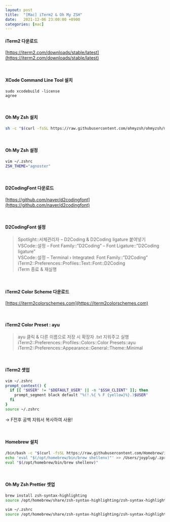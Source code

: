 ```yaml
---
layout: post
title:  "[Mac] iTerm2 & Oh My ZSH"
date:   2021-12-06 23:00:00 +0900
categories: [mac]
---
```


#### iTerm2 다운로드
[https://iterm2.com/downloads/stable/latest](https://iterm2.com/downloads/stable/latest)

<br>

#### XCode Command Line Tool 설치
```shell
sudo xcodebuild -license
agree
```
<br>

#### Oh My Zsh 설치
```bash
sh -c "$(curl -fsSL https://raw.githubusercontent.com/ohmyzsh/ohmyzsh/master/tools/install.sh)"
```
<br>

#### Oh My Zsh 설정
```bash
vim ~/.zshrc
ZSH_THEME="agnoster"
```
<br>

#### D2CodingFont 다운로드
[https://github.com/naver/d2codingfont](https://github.com/naver/d2codingfont)

<br>

#### D2CodingFont 설정
> Spotlight::서체관리자 – D2Coding & D2Coding ligature 붙여넣기  
> VSCode::설정 – Font Family::”D2Coding” – Font Ligature::”D2Coding ligature”  
> VSCode::설정 – Terminal › Integrated: Font Family::”D2Coding”  
> iTerm2::Preferences::Profiles::Text::Font::D2Coding  
> iTerm 종료 & 재실행  

<br>

#### iTerm2 Color Scheme 다운로드
[https://iterm2colorschemes.com](https://iterm2colorschemes.com)

<br>

#### iTerm2 Color Preset : ayu 
> ayu 클릭 & 다른 이름으로 저장 시 확장자 .txt 지워주고 실행  
> iTerm2::Preferences::Profiles::Colors::Color Presets::ayu  
> iTerm2::Preferences::Appearance::General::Theme::Minimal  

<br>

#### iTerm2 셋업 
```bash
vim ~/.zshrc
prompt_context() {
  if [[ "$USER" != "$DEFAULT_USER" || -n "$SSH_CLIENT" ]]; then
    prompt_segment black default "%(!.%{ % F {yellow}%}.)$USER"
  fi
}
source ~/.zshrc
```
-> F전후 공백 지워서 복사하여 사용!

<br>

#### Homebrew 설치 
```bash
/bin/bash -c "$(curl -fsSL https://raw.githubusercontent.com/Homebrew/install/HEAD/install.sh)"
echo 'eval "$(/opt/homebrew/bin/brew shellenv)"' >> /Users/joyplug/.zprofile
eval "$(/opt/homebrew/bin/brew shellenv)"
```
<br>

#### Oh My Zsh Prettier 셋업 
```bash
brew install zsh-syntax-highlighting
source /opt/homebrew/share/zsh-syntax-highlighting/zsh-syntax-highlighting.zsh
 
vim ~/.zshrc
source /opt/homebrew/share/zsh-syntax-highlighting/zsh-syntax-highlighting.zsh
```
<br>
